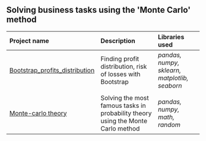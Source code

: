 ## Solving business tasks using the 'Monte Carlo' method

| Project name | Description | Libraries used | 
| :---------------------- | :---------------------- | :---------------------- |
| [Bootstrap_profits_distribution](https://github.com/svotyakov/Montecarlo/blob/main/Bootstrap_profits_distribution.ipynb) | Finding profit distribution, risk of losses with Bootstrap| *pandas, numpy, sklearn, matplotlib, seaborn* |
| | | |
| [Monte-carlo theory](https://github.com/svotyakov/Montecarlo/blob/main/Monte-carlo_theory.ipynb) |Solving the most famous tasks in probability theory using the Monte Carlo method| *pandas, numpy, math, random* |

